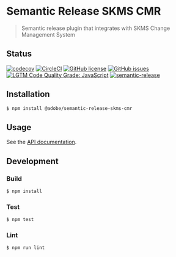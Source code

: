 # Semantic Release SKMS CMR

> Semantic release plugin that integrates with SKMS Change Management System

## Status
[![codecov](https://img.shields.io/codecov/c/github/adobe/semantic-release-skms-cmr.svg)](https://codecov.io/gh/adobe/semantic-release-skms-cmr)
[![CircleCI](https://img.shields.io/circleci/project/github/adobe/semantic-release-skms-cmr.svg)](https://circleci.com/gh/adobe/semantic-release-skms-cmr)
[![GitHub license](https://img.shields.io/github/license/adobe/semantic-release-skms-cmr.svg)](https://github.com/adobe/semantic-release-skms-cmr/blob/master/LICENSE.txt)
[![GitHub issues](https://img.shields.io/github/issues/adobe/semantic-release-skms-cmr.svg)](https://github.com/adobe/semantic-release-skms-cmr/issues)
[![LGTM Code Quality Grade: JavaScript](https://img.shields.io/lgtm/grade/javascript/g/adobe/semantic-release-skms-cmr.svg?logo=lgtm&logoWidth=18)](https://lgtm.com/projects/g/adobe/semantic-release-skms-cmr)
[![semantic-release](https://img.shields.io/badge/%20%20%F0%9F%93%A6%F0%9F%9A%80-semantic--release-e10079.svg)](https://github.com/semantic-release/semantic-release)

## Installation

```bash
$ npm install @adobe/semantic-release-skms-cmr
```

## Usage

See the [API documentation](docs/API.md).

## Development

### Build

```bash
$ npm install
```

### Test

```bash
$ npm test
```

### Lint

```bash
$ npm run lint
```
